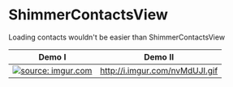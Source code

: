 # ShimmerContactsView
Loading contacts wouldn't be easier than ShimmerContactsView


Demo I |      Demo II
-------- | ---
<a href="http://imgur.com/nvMdUJI"><img src="http://i.imgur.com/nvMdUJI.gif" title="source: imgur.com" /></a> | http://i.imgur.com/nvMdUJI.gif
